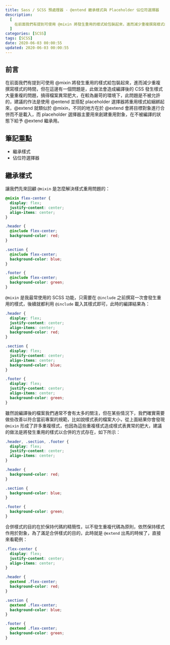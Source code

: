 ```yaml
---
title: Sass / SCSS 預處理器 - @entend 繼承樣式與 Placeholder 佔位符選擇器
description:
  [
    在前面我們有提到可使用 @mixin 將發生重用的樣式給包裝起來，進而減少重複撰寫樣式的時間，但在這邊有一個問題是，此做法會造成編譯後的 CSS 發生樣式大量重複的問題，搞得檔案異常肥大，在較為嚴苛的環境下，此問題是不被允許的，建議的作法是使用 @entend 並搭配 placeholder 選擇器將重用樣式給綑綁起來，@extend 就類似於 @mixin，不同的地方在於 @extend 會將目標對象進行合併而不是載入，而 placeholder 選擇器主要用來創建重用對象，在不被編譯的狀態下給予 @extend 繼承用。,
  ]
categories: [SCSS]
tags: [SCSS]
date: 2020-06-03 00:00:55
updated: 2020-06-03 00:00:55
---
```


## 前言

在前面我們有提到可使用 @mixin 將發生重用的樣式給包裝起來，進而減少重複撰寫樣式的時間，但在這邊有一個問題是，此做法會造成編譯後的 CSS 發生樣式大量重複的問題，搞得檔案異常肥大，在較為嚴苛的環境下，此問題是不被允許的，建議的作法是使用 @entend 並搭配 placeholder 選擇器將重用樣式給綑綁起來，@extend 就類似於 @mixin，不同的地方在於 @extend 會將目標對象進行合併而不是載入，而 placeholder 選擇器主要用來創建重用對象，在不被編譯的狀態下給予 @extend 繼承用。

## 筆記重點

- 繼承樣式
- 佔位符選擇器

## 繼承樣式

讓我們先來回顧 `@mixin` 是怎麼解決樣式重用問題的：

```scss
@mixin flex-center {
  display: flex;
  justify-content: center;
  align-items: center;
}

.header {
  @include flex-center;
  background-color: red;
}

.section {
  @include flex-center;
  background-color: blue;
}

.footer {
  @include flex-center;
  background-color: green;
}
```

`@mixin` 是我最常使用的 SCSS 功能，只需要在 `@include` 之前撰寫一次會發生重用的樣式，後續就都利用 `@include` 載入其樣式即可，此時的編譯結果為：

```css
.header {
  display: flex;
  justify-content: center;
  align-items: center;
  background-color: red;
}

.section {
  display: flex;
  justify-content: center;
  align-items: center;
  background-color: blue;
}

.footer {
  display: flex;
  justify-content: center;
  align-items: center;
  background-color: green;
}
```

雖然說編譯後的檔案我們通常不會有太多的關注，但在某些情況下，我們確實需要做些改善以符合當前專案的規範，比如說樣式表的檔案大小，從上面結果你會發現 `@mixin` 形成了許多重複樣式，也因為這些重複樣式造成樣式表異常的肥大，建議的做法是將發生重用的樣式以合併的方式存在，如下所示：

<!-- prettier-ignore-start -->
```scss
.header, .section, .footer {
  display: flex;
  justify-content: center;
  align-items: center;
}

.header {
  background-color: red;
}

.section {
  background-color: blue;
}

.footer {
  background-color: green;
}
```
<!-- prettier-ignore-end -->

合併樣式的目的在於保持代碼的精簡性，以不發生重複代碼為原則，依然保持樣式作用於對象，為了滿足合併樣式的目的，此時就是 `@extend` 出馬的時候了，直接來看範例：

```scss
.flex-center {
  display: flex;
  justify-content: center;
  align-items: center;
}

.header {
  @extend .flex-center;
  background-color: red;
}

.section {
  @extend .flex-center;
  background-color: blue;
}

.footer {
  @extend .flex-center;
  background-color: green;
}
```
